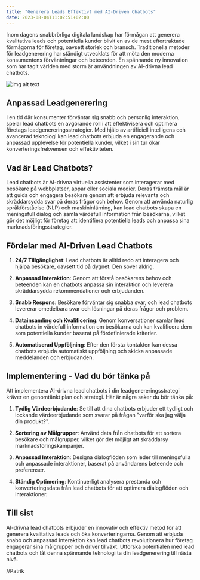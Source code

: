 ```yaml
---
title: "Generera Leads Effektivt med AI-Driven Chatbots"
date: 2023-08-04T11:02:51+02:00
---
```


Inom dagens snabbrörliga digitala landskap har förmågan att generera kvalitativa leads och potentiella kunder blivit en av de mest eftertraktade förmågorna för företag, oavsett storlek och bransch. Traditionella metoder för leadgenerering har ständigt utvecklats för att möta den moderna konsumentens förväntningar och beteenden. En spännande ny innovation som har tagit världen med storm är användningen av AI-drivna lead chatbots.

![img alt text](/images/2botschatting1.jpg)

## Anpassad Leadgenerering

I en tid där konsumenter förväntar sig snabb och personlig interaktion, spelar lead chatbots en avgörande roll i att effektivisera och optimera företags leadgenereringsstrategier. Med hjälp av artificiell intelligens och avancerad teknologi kan lead chatbots erbjuda en engagerande och anpassad upplevelse för potentiella kunder, vilket i sin tur ökar konverteringsfrekvensen och effektiviteten.

## Vad är Lead Chatbots?

Lead chatbots är AI-drivna virtuella assistenter som interagerar med besökare på webbplatser, appar eller sociala medier. Deras främsta mål är att guida och engagera besökare genom att erbjuda relevanta och skräddarsydda svar på deras frågor och behov. Genom att använda naturlig språkförståelse (NLP) och maskininlärning, kan lead chatbots skapa en meningsfull dialog och samla värdefull information från besökarna, vilket gör det möjligt för företag att identifiera potentiella leads och anpassa sina marknadsföringsstrategier.

## Fördelar med AI-Driven Lead Chatbots

1. **24/7 Tillgänglighet**: Lead chatbots är alltid redo att interagera och hjälpa besökare, oavsett tid på dygnet. Den sover aldrig. 

 2. **Anpassad Interaktion**: Genom att förstå besökarens behov och beteenden kan en chatbots anpassa sin interaktion och leverera skräddarsydda rekommendationer och erbjudanden.

 3. **Snabb Respons**: Besökare förväntar sig snabba svar, och lead chatbots levererar omedelbara svar och lösningar på deras frågor och problem.

 4. **Datainsamling och Kvalificering**: Genom konversationer samlar lead chatbots in värdefull information om besökarna och kan kvalificera dem som potentiella kunder baserat på fördefinierade kriterier.

 5. **Automatiserad Uppföljning**: Efter den första kontakten kan dessa chatbots erbjuda automatiskt uppföljning och skicka anpassade meddelanden och erbjudanden.

## Implementering - Vad du bör tänka på

Att implementera AI-drivna lead chatbots i din leadgenereringsstrategi kräver en genomtänkt plan och strategi. Här är några saker du bör tänka på:

1. **Tydlig Värdeerbjudande**: Se till att dina chatbots erbjuder ett tydligt och lockande värdeerbjudande som svarar på frågan "varför ska jag välja din produkt?".

 2. **Sortering av Målgrupper**: Använd data från chatbots för att sortera besökare och målgrupper, vilket gör det möjligt att skräddarsy marknadsföringskampanjer.

 3. **Anpassad Interaktion**: Designa dialogflöden som leder till meningsfulla och anpassade interaktioner, baserat på användarens beteende och preferenser.

 4. **Ständig Optimering**: Kontinuerligt analysera prestanda och konverteringsdata från lead chatbots för att optimera dialogflöden och interaktioner.

## Till sist

AI-drivna lead chatbots erbjuder en innovativ och effektiv metod för att generera kvalitativa leads och öka konverteringarna. Genom att erbjuda snabb och anpassad interaktion kan lead chatbots revolutionera hur företag engagerar sina målgrupper och driver tillväxt. Utforska potentialen med lead chatbots och låt denna spännande teknologi ta din leadgenerering till nästa nivå.

//Patrik